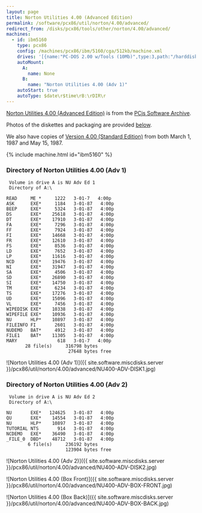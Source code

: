 ```yaml
---
layout: page
title: Norton Utilities 4.00 (Advanced Edition)
permalink: /software/pcx86/util/norton/4.00/advanced/
redirect_from: /disks/pcx86/tools/other/norton/4.00/advanced/
machines:
  - id: ibm5160
    type: pcx86
    config: /machines/pcx86/ibm/5160/cga/512kb/machine.xml
    drives: '[{name:"PC-DOS 2.00 w/Tools (10Mb)",type:3,path:"/harddisks/pcx86/10mb/PCDOS200-C400.json"},{name:"MS-DOS 1.x/2.x Source (10Mb)",type:3,path:"/harddisks/pcx86/10mb/MSDOS-SRC.json"}]'
    autoMount:
      A:
        name: None
      B:
        name: "Norton Utilities 4.00 (Adv 1)"
    autoStart: true
    autoType: $date\r$time\rB:\rDIR\r
---
```


[Norton Utilities 4.00 (Advanced Edition)](#directory-of-norton-utilities-400-advanced-1) is from the
[PCjs Software Archive](/software/pcjs/).

Photos of the diskettes and packaging are provided [below](#diskette-photos).

We also have copies of [Version 4.00 (Standard Edition)](../) from both March 1, 1987 and May 15, 1987.

{% include machine.html id="ibm5160" %}

### Directory of Norton Utilities 4.00 (Adv 1)

     Volume in drive A is NU Adv Ed 1
     Directory of A:\

    READ     ME *     1222   3-01-7   4:00p
    ASK      EXE*     1184   3-01-87   4:00p
    BEEP     EXE*     5324   3-01-87   4:00p
    DS       EXE*    25618   3-01-87   4:00p
    DT       EXE*    17910   3-01-87   4:00p
    FA       EXE*     7296   3-01-87   4:00p
    FF       EXE*     7924   3-01-87   4:00p
    FI       EXE*    14668   3-01-87   4:00p
    FR       EXE*    12610   3-01-87   4:00p
    FS       EXE*     8536   3-01-87   4:00p
    LD       EXE*     7652   3-01-87   4:00p
    LP       EXE*    11616   3-01-87   4:00p
    NCD      EXE*    19476   3-01-87   4:00p
    NI       EXE*    31947   3-01-87   4:00p
    SA       EXE*     4506   3-01-87   4:00p
    SD       EXE*    26890   3-01-87   4:00p
    SI       EXE*    14750   3-01-87   4:00p
    TM       EXE*     6234   3-01-87   4:00p
    TS       EXE*    17276   3-01-87   4:00p
    UD       EXE*    15096   3-01-87   4:00p
    VL       EXE*     7456   3-01-87   4:00p
    WIPEDISK EXE*    10338   3-01-87   4:00p
    WIPEFILE EXE*    10936   3-01-87   4:00p
    NU       HLP*    10897   3-01-87   4:00p
    FILEINFO FI       2601   3-01-87   4:00p
    NUDEMO   BAT*     4912   3-01-87   4:00p
    FILE1    BAT*    11305   3-01-87   4:00p
    MARY               618   3-01-7   4:00p
           28 file(s)     316798 bytes
                           27648 bytes free

![Norton Utilities 4.00 (Adv 1)]({{ site.software.miscdisks.server }}/pcx86/util/norton/4.00/advanced/NU400-ADV-DISK1.jpg)

### Directory of Norton Utilities 4.00 (Adv 2)

     Volume in drive A is NU Adv Ed 2
     Directory of A:\

    NU       EXE*   124625   3-01-87   4:00p
    QU       EXE*    14554   3-01-87   4:00p
    NU       HLP*    10897   3-01-87   4:00p
    TUTORIAL NTS       914   3-01-87   4:00p
    NCDEMO   EXE*    36490   3-01-87   4:00p
    _FILE_0  DBD*    48712   3-01-87   4:00p
            6 file(s)     236192 bytes
                          123904 bytes free

![Norton Utilities 4.00 (Adv 2)]({{ site.software.miscdisks.server }}/pcx86/util/norton/4.00/advanced/NU400-ADV-DISK2.jpg)

![Norton Utilities 4.00 (Box Front)]({{ site.software.miscdisks.server }}/pcx86/util/norton/4.00/advanced/NU400-ADV-BOX-FRONT.jpg)

![Norton Utilities 4.00 (Box Back)]({{ site.software.miscdisks.server }}/pcx86/util/norton/4.00/advanced/NU400-ADV-BOX-BACK.jpg)
